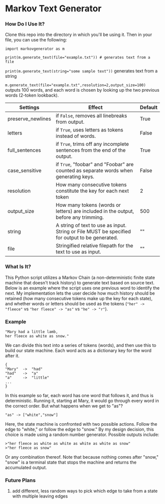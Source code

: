 # Markov Text Generator #

### How Do I Use It?

Clone this repo into the directory in which you'll be using it. Then in your file, you can use the following:

```
import markovgenerator as m

print(m.generate_text(file="example.txt")) # generates text from a file
```
`print(m.generate_text(string="some sample text"))` generates text from a string

`m.generate_text(file="example.txt",resolution=2,output_size=100)` outputs 100 words, and each word is chosen by looking up the two previous words (2-token lookback).


| Settings          	| Effect                                                                                         	| Default 	|
|-------------------	|------------------------------------------------------------------------------------------------	|---------	|
| preserve_newlines 	| if `False`, removes all linebreaks from output.                                                	| True    	|
| letters           	| if `True`, uses letters as tokens instead of words.                                            	| False   	|
| full_sentences    	| if `True`, trims off any incomplete sentences from the end of the output.                      	| True    	|
| case_sensitive    	| if `True`, "foobar" and "Foobar" are counted as separate words when generating keys.           	| False   	|
| resolution        	| How many consecutive tokens constitute the key for each next token                             	| 2       	|
| output_size       	| How many tokens (words or letters) are included in the output, before any trimming.            	| 500     	|
| string            	| A string of text to use as input. String or File MUST be specified for output to be generated. 	| ""      	|
| file              	| Stringified relative filepath for the text to use as input.                                    	| ""      	|

### What Is It?

This Python script utilizes a Markov Chain (a non-deterministic finite state machine that doesn't track history) to generate text based on source text. Below is an example where the script uses one previous word to identify the next. My implementation lets the user decide how much history should be retained (how many consecutive tokens make up the key for each state), and whether words or letters should be used as the tokens (`"her" -> "fleece"` vs `"her fleece" -> "as"` vs `"he" -> "r"`).

### Example

```
"Mary had a little lamb,
her fleece as white as snow."
```

We can divide this text into a series of tokens (words), and then use this to build our state machine.
Each word acts as a dictionary key for the word after it.
```
{
"Mary" 	-> 	"had"
"had" 	-> 	"a"
"a" 	-> 	"little"
...
}
```
In this example so far, each word has one word that follows it, and thus is deterministic. Running it, starting at Mary, it would go through every word in the correct order. But what happens when we get to "as"?

`"as" -> ["white","snow"]`

Here, the state machine is confronted with two possible actions. Follow the edge to "white," or follow the edge to "snow." By my design decision, this choice is made using a random number generator. Possible outputs include:

```
>"her fleece as white as white as white as white as snow"
>"her fleece as snow"
```
Or any combination thereof. Note that because nothing comes after "snow," "snow" is a terminal state that stops the machine and returns the accumulated output.


### Future Plans
1. add different, less random ways to pick which edge to take from a state with multiple leaving edges
